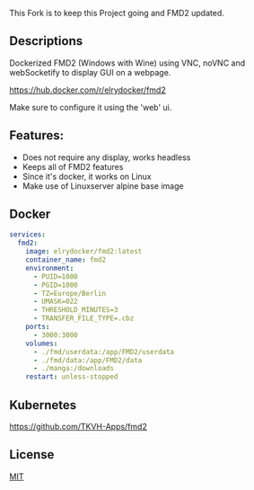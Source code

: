 This Fork is to keep this Project going and FMD2 updated.

## Descriptions

Dockerized FMD2 (Windows with Wine) using VNC, noVNC and webSocketify to display GUI on a webpage.

https://hub.docker.com/r/elrydocker/fmd2

Make sure to configure it using the 'web' ui.

## Features:
* Does not require any display, works headless
* Keeps all of FMD2 features
* Since it's docker, it works on Linux
* Make use of Linuxserver alpine base image

## Docker
```yaml
services:
  fmd2:
    image: elrydocker/fmd2:latest
    container_name: fmd2
    environment:
      - PUID=1000
      - PGID=1000
      - TZ=Europe/Berlin
      - UMASK=022
      - THRESHOLD_MINUTES=3
      - TRANSFER_FILE_TYPE=.cbz
    ports:
      - 3000:3000
    volumes:
      - ./fmd/userdata:/app/FMD2/userdata
      - ./fmd/data:/app/FMD2/data
      - ./manga:/downloads
    restart: unless-stopped
```

## Kubernetes

https://github.com/TKVH-Apps/fmd2

## License
[MIT](https://choosealicense.com/licenses/mit/)
